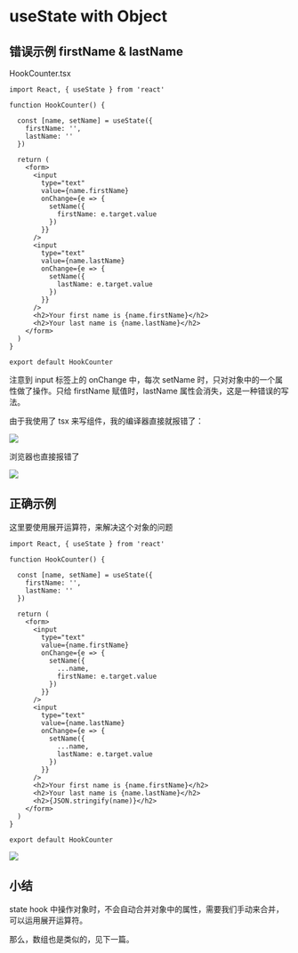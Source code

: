 # useState with Object

## 错误示例 firstName & lastName

HookCounter.tsx

``` tsx
import React, { useState } from 'react'

function HookCounter() {

  const [name, setName] = useState({
    firstName: '',
    lastName: ''
  })

  return (
    <form>
      <input
        type="text"
        value={name.firstName}
        onChange={e => {
          setName({
            firstName: e.target.value
          })
        }}
      />
      <input
        type="text"
        value={name.lastName}
        onChange={e => {
          setName({
            lastName: e.target.value
          })
        }}
      />
      <h2>Your first name is {name.firstName}</h2>
      <h2>Your last name is {name.lastName}</h2>
    </form>
  )
}

export default HookCounter
```

注意到 input 标签上的 onChange 中，每次 setName 时，只对对象中的一个属性做了操作。只给 firstName 赋值时，lastName 属性会消失，这是一种错误的写法。

由于我使用了 tsx 来写组件，我的编译器直接就报错了：

![](https://gw.alicdn.com/tfs/TB1q8E0voY1gK0jSZFCXXcwqXXa-1098-822.jpg)

浏览器也直接报错了

![](https://gw.alicdn.com/tfs/TB1FIMVvhD1gK0jSZFsXXbldVXa-910-832.jpg)

## 正确示例

这里要使用展开运算符，来解决这个对象的问题

``` tsx
import React, { useState } from 'react'

function HookCounter() {

  const [name, setName] = useState({
    firstName: '',
    lastName: ''
  })

  return (
    <form>
      <input
        type="text"
        value={name.firstName}
        onChange={e => {
          setName({
            ...name,
            firstName: e.target.value
          })
        }}
      />
      <input
        type="text"
        value={name.lastName}
        onChange={e => {
          setName({
            ...name,
            lastName: e.target.value
          })
        }}
      />
      <h2>Your first name is {name.firstName}</h2>
      <h2>Your last name is {name.lastName}</h2>
      <h2>{JSON.stringify(name)}</h2>
    </form>
  )
}

export default HookCounter
```

![](https://gw.alicdn.com/tfs/TB1mfIUvXY7gK0jSZKzXXaikpXa-373-215.gif)

## 小结

state hook 中操作对象时，不会自动合并对象中的属性，需要我们手动来合并，可以运用展开运算符。

那么，数组也是类似的，见下一篇。
